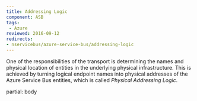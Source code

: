 ```yaml
---
title: Addressing Logic
component: ASB
tags:
 - Azure
reviewed: 2016-09-12
redirects:
- nservicebus/azure-service-bus/addressing-logic
---
```



One of the responsibilities of the transport is determining the names and physical location of entities in the underlying physical infrastructure. This is achieved by turning logical endpoint names into physical addresses of the Azure Service Bus entities, which is called *Physical Addressing Logic*.

partial: body